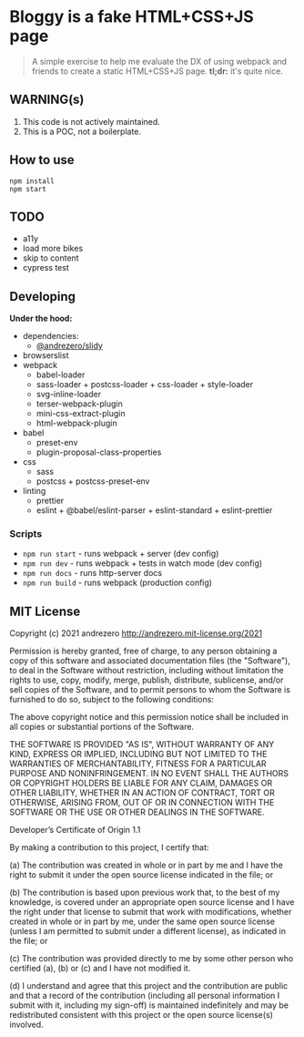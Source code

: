 # Bloggy is a fake HTML+CSS+JS page

> A simple exercise to help me evaluate the DX of using webpack and friends to create a static HTML+CSS+JS page. **tl;dr:** it's quite nice.

## WARNING(s)

1. This code is not actively maintained.
1. This is a POC, not a boilerplate.

## How to use

```
npm install
npm start
```

## TODO

- a11y
- load more bikes
- skip to content
- cypress test

## Developing

**Under the hood:**

- dependencies:
  - [@andrezero/slidy](https://github.com/andrezero/slidy)
- browserslist
- webpack
  - babel-loader
  - sass-loader + postcss-loader + css-loader + style-loader
  - svg-inline-loader
  - terser-webpack-plugin
  - mini-css-extract-plugin
  - html-webpack-plugin
- babel
  - preset-env
  - plugin-proposal-class-properties
- css
  - sass
  - postcss + postcss-preset-env
- linting
  - prettier
  - eslint + @babel/eslint-parser + eslint-standard + eslint-prettier

### Scripts

- `npm run start` - runs webpack + server (dev config)
- `npm run dev` - runs webpack + tests in watch mode (dev config)
- `npm run docs` - runs http-server docs
- `npm run build` - runs webpack (production config)

## MIT License

Copyright (c) 2021 andrezero http://andrezero.mit-license.org/2021

Permission is hereby granted, free of charge, to any person obtaining a copy of this software and associated documentation files (the "Software"), to deal in the Software without restriction, including without limitation the rights to use, copy, modify, merge, publish, distribute, sublicense, and/or sell copies of the Software, and to permit persons to whom the Software is furnished to do so, subject to the following conditions:

The above copyright notice and this permission notice shall be included in all copies or substantial portions of the Software.

THE SOFTWARE IS PROVIDED "AS IS", WITHOUT WARRANTY OF ANY KIND, EXPRESS OR IMPLIED, INCLUDING BUT NOT LIMITED TO THE WARRANTIES OF MERCHANTABILITY, FITNESS FOR A PARTICULAR PURPOSE AND NONINFRINGEMENT. IN NO EVENT SHALL THE AUTHORS OR COPYRIGHT HOLDERS BE LIABLE FOR ANY CLAIM, DAMAGES OR OTHER LIABILITY, WHETHER IN AN ACTION OF CONTRACT, TORT OR OTHERWISE, ARISING FROM, OUT OF OR IN CONNECTION WITH THE SOFTWARE OR THE USE OR OTHER DEALINGS IN THE SOFTWARE.

Developer’s Certificate of Origin 1.1

By making a contribution to this project, I certify that:

(a) The contribution was created in whole or in part by me and I have the right to submit it under the open source license indicated in the file; or

(b) The contribution is based upon previous work that, to the best of my knowledge, is covered under an appropriate open source license and I have the right under that license to submit that work with modifications, whether created in whole or in part by me, under the same open source license (unless I am permitted to submit under a different license), as indicated in the file; or

(c) The contribution was provided directly to me by some other person who certified (a), (b) or (c) and I have not modified it.

(d) I understand and agree that this project and the contribution are public and that a record of the contribution (including all personal information I submit with it, including my sign-off) is maintained indefinitely and may be redistributed consistent with this project or the open source license(s) involved.
